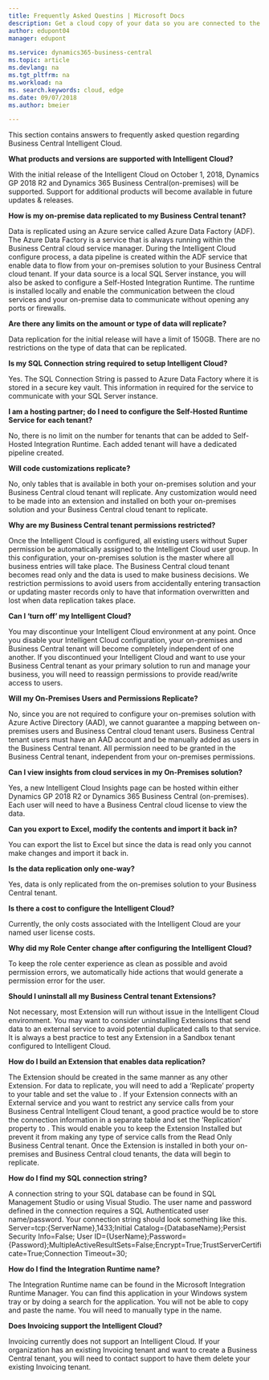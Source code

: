 ```yaml
---
title: Frequently Asked Questins | Microsoft Docs
description: Get a cloud copy of your data so you are connected to the intelligent cloud also when you have an on-premises solution based on Business Central or Dynamics GP.
author: edupont04
manager: edupont

ms.service: dynamics365-business-central
ms.topic: article
ms.devlang: na
ms.tgt_pltfrm: na
ms.workload: na
ms. search.keywords: cloud, edge
ms.date: 09/07/2018
ms.author: bmeier

---
```


This section contains answers to frequently asked question regarding Business Central Intelligent Cloud.

**What products and versions are supported with Intelligent Cloud?**

With the initial release of the Intelligent Cloud on October 1, 2018, Dynamics GP 2018 R2 and Dynamics 365 Business Central(on-premises)
will be supported.  Support for additional products will become available in future updates & releases.


**How is my on-premise data replicated to my Business Central tenant?**

Data is replicated using an Azure service called Azure Data Factory (ADF).  The Azure Data Factory is a service that is always running 
within the Business Central cloud service manager.  During the Intelligent Cloud configure process, a data pipeline is created within 
the ADF service that enable data to flow from your on-premises solution to your Business Central cloud tenant. If your data source is a 
local SQL Server instance, you will also be asked to configure a Self-Hosted Integration Runtime.  The runtime is installed locally and 
enable the communication between the cloud services and your on-premise data to communicate without opening any ports or firewalls.

**Are there any limits on the amount or type of data will replicate?**

Data replication for the initial release will have a limit of 150GB.  There are no restrictions on the type of data that can be 
replicated.  


**Is my SQL Connection string required to setup Intelligent Cloud?**

Yes.  The SQL Connection String is passed to Azure Data Factory where it is stored in a secure key vault.  This information in required 
for the service to communicate with your SQL Server instance.


**I am a hosting partner; do I need to configure the Self-Hosted Runtime Service for each tenant?**

No, there is no limit on the number for tenants that can be added to Self-Hosted Integration Runtime.  Each added tenant will have a 
dedicated pipeline created.


**Will code customizations replicate?**

No, only tables that is available in both your on-premises solution and your Business Central cloud tenant will replicate.  Any 
customization would need to be made into an extension and installed on both your on-premises solution and your Business Central cloud 
tenant to replicate. 


**Why are my Business Central tenant permissions restricted?**

Once the Intelligent Cloud is configured, all existing users without Super permission be automatically assigned to the Intelligent Cloud
user group.  In this configuration, your on-premises solution is the master where all business entries will take place.  The Business 
Central cloud tenant becomes read only and the data is used to make business decisions.  We restriction permissions to avoid users from 
accidentally entering transaction or updating master records only to have that information overwritten and lost when data replication 
takes place.


**Can I ‘turn off’ my Intelligent Cloud?**

You may discontinue your Intelligent Cloud environment at any point.  Once you disable your Intelligent Cloud configuration, your 
on-premises and Business Central tenant will become completely independent of one another.  If you discontinued your Intelligent Cloud 
and want to use your Business Central tenant as your primary solution to run and manage your business, you will need to reassign 
permissions to provide read/write access to users.


**Will my On-Premises Users and Permissions Replicate?**

No, since you are not required to configure your on-premises solution with Azure Active Directory (AAD), we cannot guarantee a mapping 
between on-premises users and Business Central cloud tenant users.  Business Central tenant users must have an AAD account and be 
manually added as users in the Business Central tenant.  All permission need to be granted in the Business Central tenant, independent 
from your on-premises permissions.


**Can I view insights from cloud services in my On-Premises solution?**

Yes, a new Intelligent Cloud Insights page can be hosted within either Dynamics GP 2018 R2 or Dynamics 365 Business Central 
(on-premises). Each user will need to have a Business Central cloud license to view the data.


**Can you export to Excel, modify the contents and import it back in?**

You can export the list to Excel but since the data is read only you cannot make changes and import it back in.


**Is the data replication only one-way?**

Yes, data is only replicated from the on-premises solution to your Business Central tenant.


**Is there a cost to configure the Intelligent Cloud?**

Currently, the only costs associated with the Intelligent Cloud are your named user license costs.  


**Why did my Role Center change after configuring the Intelligent Cloud?**

To keep the role center experience as clean as possible and avoid permission errors, we automatically hide actions that would generate a
permission error for the user.  


**Should I uninstall all my Business Central tenant Extensions?**

Not necessary, most Extension will run without issue in the Intelligent Cloud environment.  You may want to consider uninstalling 
Extensions that send data to an external service to avoid potential duplicated calls to that service.  It is always a best practice to 
test any Extension in a Sandbox tenant configured to Intelligent Cloud.


**How do I build an Extension that enables data replication?** 

The Extension should be created in the same manner as any other Extension.  For data to replicate, you will need to add a ‘Replicate’ 
property to your table and set the value to <Yes>.  If your Extension connects with an External service and you want to restrict any 
service calls from your Business Central Intelligent Cloud tenant, a good practice would be to store the connection information in a 
separate table and set the ‘Replication’ property to <No>.  This would enable you to keep the Extension Installed but prevent it from 
making any type of service calls from the Read Only Business Central tenant. Once the Extension is installed in both your on-premises 
and Business Central cloud tenants, the data will begin to replicate.


**How do I find my SQL connection string?**

A connection string to your SQL database can be found in SQL Management Studio or using Visual Studio.  The user name and password 
defined in the connection requires a SQL Authenticated user name/password.  Your connection string should look something like this. 
Server=tcp:{ServerName},1433;Initial Catalog={DatabaseName};Persist Security Info=False;
User ID={UserName};Password={Password};MultipleActiveResultSets=False;Encrypt=True;TrustServerCertificate=True;Connection Timeout=30;


**How do I find the Integration Runtime name?**

The Integration Runtime name can be found in the Microsoft Integration Runtime Manager.  You can find this application in your Windows 
system tray or by doing a search for the application.  You will not be able to copy and paste the name.  You will need to manually type 
in the name.


**Does Invoicing support the Intelligent Cloud?**  

Invoicing currently does not support an Intelligent Cloud.  If your organization has an existing Invoicing tenant and want to create a 
Business Central tenant, you will need to contact support to have them delete your existing Invoicing tenant.
